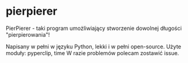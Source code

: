 # pierpierer
PierPierer - taki program umożliwiający stworzenie dowolnej długości "pierpierowania"!

Napisany w pełni w języku Python, lekki i w pełni open-source.
Użyte moduły: pyperclip, time
W razie problemów polecam zostawić issue.

